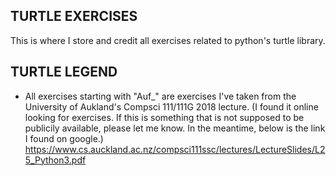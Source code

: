 TURTLE EXERCISES
-----------------
 This is where I store and credit all exercises related to python's turtle library.
 
 TURTLE LEGEND
 ---------
- All exercises starting with "Auf_" are exercises I've taken from the University of Aukland's Compsci 111/111G 2018 lecture. (I found it online looking for exercises. If this is something that is not supposed to be publicily available, please let me know. In the meantime, below is the link I found on google.)
https://www.cs.auckland.ac.nz/compsci111ssc/lectures/LectureSlides/L25_Python3.pdf
